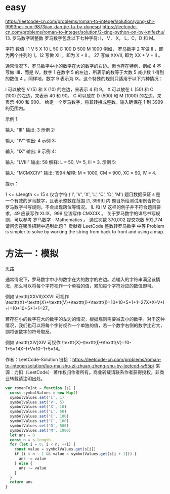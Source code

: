 # easy

https://leetcode-cn.com/problems/roman-to-integer/solution/yong-shi-9993nei-cun-9873jian-dan-jie-fa-by-donesp/
https://leetcode-cn.com/problems/roman-to-integer/solution/2-xing-python-on-by-knifezhu/ 13. 罗马数字转整数
罗马数字包含以下七种字符: I， V， X， L，C，D 和 M。

字符 数值
I 1
V 5
X 10
L 50
C 100
D 500
M 1000
例如， 罗马数字 2 写做 II ，即为两个并列的 1。12 写做 XII ，即为 X + II 。 27 写做 XXVII, 即为 XX + V + II 。

通常情况下，罗马数字中小的数字在大的数字的右边。但也存在特例，例如 4 不写做 IIII，而是 IV。数字 1 在数字 5 的左边，所表示的数等于大数 5 减小数 1 得到的数值 4 。同样地，数字 9 表示为 IX。这个特殊的规则只适用于以下六种情况：

I 可以放在 V (5) 和 X (10) 的左边，来表示 4 和 9。
X 可以放在 L (50) 和 C (100) 的左边，来表示 40 和 90。
C 可以放在 D (500) 和 M (1000) 的左边，来表示 400 和 900。
给定一个罗马数字，将其转换成整数。输入确保在 1 到 3999 的范围内。

示例 1:

输入: "III"
输出: 3
示例 2:

输入: "IV"
输出: 4
示例 3:

输入: "IX"
输出: 9
示例 4:

输入: "LVIII"
输出: 58
解释: L = 50, V= 5, III = 3.
示例 5:

输入: "MCMXCIV"
输出: 1994
解释: M = 1000, CM = 900, XC = 90, IV = 4.

提示：

1 <= s.length <= 15
s 仅含字符 ('I', 'V', 'X', 'L', 'C', 'D', 'M')
题目数据保证 s 是一个有效的罗马数字，且表示整数在范围 [1, 3999] 内
题目所给测试用例皆符合罗马数字书写规则，不会出现跨位等情况。
IL 和 IM 这样的例子并不符合题目要求，49 应该写作 XLIX，999 应该写作 CMXCIX 。
关于罗马数字的详尽书写规则，可以参考 罗马数字 - Mathematics 。
通过次数 370,002 提交次数 592,774
请问您在哪类招聘中遇到此题？
贡献者
LeetCode
整数转罗马数字
中等
Problem is simpler to solve by working the string from back to front and using a map.

# 方法一：模拟

思路

通常情况下，罗马数字中小的数字在大的数字的右边。若输入的字符串满足该情况，那么可以将每个字符视作一个单独的值，累加每个字符对应的数值即可。

例如 \texttt{XXVII}XXVII 可视作 \texttt{X}+\texttt{X}+\texttt{V}+\texttt{I}+\texttt{I}=10+10+5+1+1=27X+X+V+I+I=10+10+5+1+1=27。

若存在小的数字在大的数字的左边的情况，根据规则需要减去小的数字。对于这种情况，我们也可以将每个字符视作一个单独的值，若一个数字右侧的数字比它大，则将该数字的符号取反。

例如 \texttt{XIV}XIV 可视作 \texttt{X}-\texttt{I}+\texttt{V}=10-1+5=14X−I+V=10−1+5=14。

作者：LeetCode-Solution
链接：https://leetcode-cn.com/problems/roman-to-integer/solution/luo-ma-shu-zi-zhuan-zheng-shu-by-leetcod-w55p/
来源：力扣（LeetCode）
著作权归作者所有。商业转载请联系作者获得授权，非商业转载请注明出处。

```js
var romanToInt = function (s) {
  const symbolValues = new Map()
  symbolValues.set('I', 1)
  symbolValues.set('V', 5)
  symbolValues.set('X', 10)
  symbolValues.set('L', 50)
  symbolValues.set('C', 100)
  symbolValues.set('C', 100)
  symbolValues.set('D', 500)
  symbolValues.set('M', 1000)
  let ans = 0
  const n = s.length
  for (let i = 0; i < n; ++i) {
    const value = symbolValues.get(s[i])
    if (i < n - 1 && value < symbolValues.get(s[i + 1])) {
      ans -= value
    } else {
      ans += value
    }
  }
  return ans
}
```

